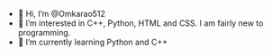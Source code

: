 - 👋 Hi, I’m @Omkarao512
- 👀 I’m interested in C++, Python, HTML and CSS. I am fairly new to programming. 
- 🌱 I’m currently learning Python and C++


<!---
Omkarao512/Omkarao512 is a ✨ special ✨ repository because its `README.md` (this file) appears on your GitHub profile.
You can click the Preview link to take a look at your changes.
--->
